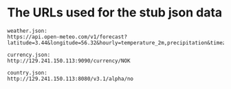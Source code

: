 # The URLs used for the stub json data

```plaintext
weather.json:
https://api.open-meteo.com/v1/forecast?latitude=3.44&longitude=56.32&hourly=temperature_2m,precipitation&timezone=Europe%2FBerlin&forecast_days=1

currency.json:
http://129.241.150.113:9090/currency/NOK

country.json:
http://129.241.150.113:8080/v3.1/alpha/no
```
